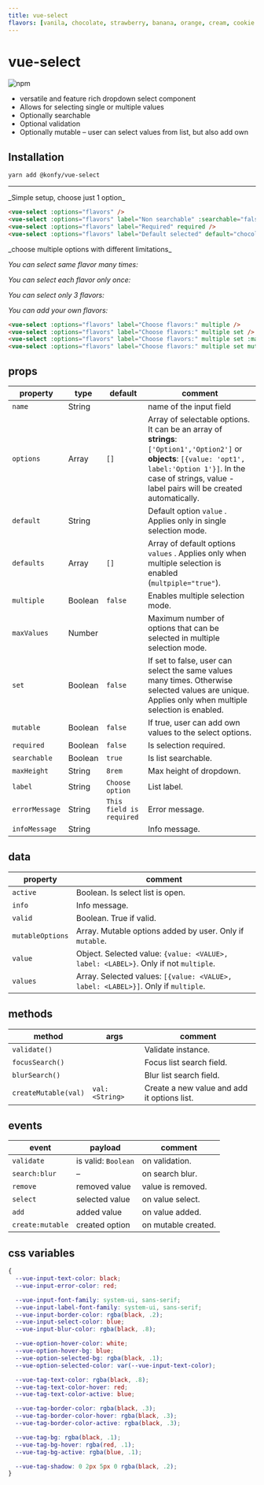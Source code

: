 ```yaml
---
title: vue-select
flavors: [vanila, chocolate, strawberry, banana, orange, cream, cookie dough, pistachio]
---
```

<style scoped lang='stylus'>
.vp-holder
    max-width 540px
.vue-input.color
    max-width 40px
</style>

# vue-select

![npm](https://img.shields.io/npm/v/@konfy/vue-select.svg)

- versatile and feature rich dropdown select component
- Allows for selecting single or multiple values
- Optionally searchable
- Optional validation
- Optionally mutable – user can select values from list, but also add own

## Installation

```bash
yarn add @konfy/vue-select
```

---

<vp-holder>
_Simple setup, choose just 1 option_

<vue-select :options="$page.frontmatter.flavors" />
<vue-select :options="$page.frontmatter.flavors" label="Non searchable" :searchable="false" />
<vue-select :options="$page.frontmatter.flavors" label="Required" required />
<vue-select :options="$page.frontmatter.flavors" label="Default selected" default="chocolate" />
</vp-holder>

```html
<vue-select :options="flavors" />
<vue-select :options="flavors" label="Non searchable" :searchable="false" />
<vue-select :options="flavors" label="Required" required />
<vue-select :options="flavors" label="Default selected" default="chocolate" />
```
<vp-holder>
_choose multiple options with different limitations_

_You can select same flavor many times:_

<vue-select :options="$page.frontmatter.flavors" label="Choose flavors:" multiple />

_You can select each flavor only once:_

<vue-select :options="$page.frontmatter.flavors" label="Choose flavors:" multiple set />

_You can select only 3 flavors:_

<vue-select :options="$page.frontmatter.flavors" label="Choose flavors:" :maxValues="3" multiple />

_You can add your own flavors:_

<vue-select :options="$page.frontmatter.flavors" label="Choose flavors:" multiple mutable set/>
</vp-holder>

```html
<vue-select :options="flavors" label="Choose flavors:" multiple />
<vue-select :options="flavors" label="Choose flavors:" multiple set />
<vue-select :options="flavors" label="Choose flavors:" multiple set :maxValues="3" />
<vue-select :options="flavors" label="Choose flavors:" multiple set mutable/>
```


## props

| property       | type    | default                  | comment                                                      |
| -------------- | ------- | ------------------------ | ------------------------------------------------------------ |
| `name`         | String  |                          | name of the input field                                      |
| `options`      | Array   | `[]`                     | Array of selectable options. It can be an array of **strings**: `['Option1','Option2']` or **objects**: `[{value: 'opt1', label:'Option 1'}]`. In the case of strings, value - label pairs will be created automatically. |
| `default`      | String  |                          | Default option `value` . Applies only in single selection mode. |
| `defaults`     | Array   | `[]`                     | Array of default options `values` . Applies only when multiple selection is enabled (`multpiple="true"`). |
| `multiple`     | Boolean | `false`                  | Enables multiple selection mode.                             |
| `maxValues`    | Number  |                          | Maximum number of options that can be selected in multiple selection mode. |
| `set`          | Boolean | `false`                  | If set to false, user can select the same values many times. Otherwise selected values are unique. Applies only when multiple selection is enabled. |
| `mutable`      | Boolean | `false`                  | If true, user can add own values to the select options.      |
| `required`     | Boolean | `false`                  | Is selection required.                                       |
| `searchable`   | Boolean | `true`                   | Is list searchable.                                          |
| `maxHeight`    | String  | `8rem`                   | Max height of dropdown.                                      |
| `label`        | String  | `Choose option`          | List label.                                                  |
| `errorMessage` | String  | `This field is required` | Error message.                                               |
| `infoMessage`  | String  |                          | Info message.                                                |

## data

| property         | comment                                                      |
| ---------------- | ------------------------------------------------------------ |
| `active`         | Boolean. Is select list is open.                             |
| `info`           | Info message.                                                |
| `valid`          | Boolean. True if valid.                                      |
| `mutableOptions` | Array. Mutable options added by user. Only if `mutable`.     |
| `value`          | Object. Selected value: `{value: <VALUE>, label: <LABEL>}`. Only if not `multiple`. |
| `values`         | Array. Selected values: `[{value: <VALUE>, label: <LABEL>}]`. Only if `multiple`. |


## methods

| method               | args            | comment                                  |
| -------------------- | --------------- | ---------------------------------------- |
| `validate()`         |                 | Validate instance.                       |
| `focusSearch()`      |                 | Focus list search field.                 |
| `blurSearch()`       |                 | Blur list search field.                  |
| `createMutable(val)` | `val: <String>` | Create a new value and add it options list. |

## events

| event            | payload             | comment             |
| ---------------- | ------------------- | ------------------- |
| `validate`       | is valid: `Boolean` | on validation.      |
| `search:blur`    | –                   | on search blur.     |
| `remove`         | removed value       | value is removed.   |
| `select`         | selected value      | on value select.    |
| `add`            | added value         | on value added.     |
| `create:mutable` | created option      | on mutable created. |

## css variables

```css
{
  --vue-input-text-color: black;
  --vue-input-error-color: red;

  --vue-input-font-family: system-ui, sans-serif;
  --vue-input-label-font-family: system-ui, sans-serif;
  --vue-input-border-color: rgba(black, .2);
  --vue-input-select-color: blue;
  --vue-input-blur-color: rgba(black, .8);

  --vue-option-hover-color: white;
  --vue-option-hover-bg: blue;
  --vue-option-selected-bg: rgba(black, .1);
  --vue-option-selected-color: var(--vue-input-text-color);

  --vue-tag-text-color: rgba(black, .8);
  --vue-tag-text-color-hover: red;
  --vue-tag-text-color-active: blue;

  --vue-tag-border-color: rgba(black, .3);
  --vue-tag-border-color-hover: rgba(black, .3);
  --vue-tag-border-color-active: rgba(black, .3);

  --vue-tag-bg: rgba(black, .1);
  --vue-tag-bg-hover: rgba(red, .1);
  --vue-tag-bg-active: rgba(blue, .1);

  --vue-tag-shadow: 0 2px 5px 0 rgba(black, .2);
}
```
